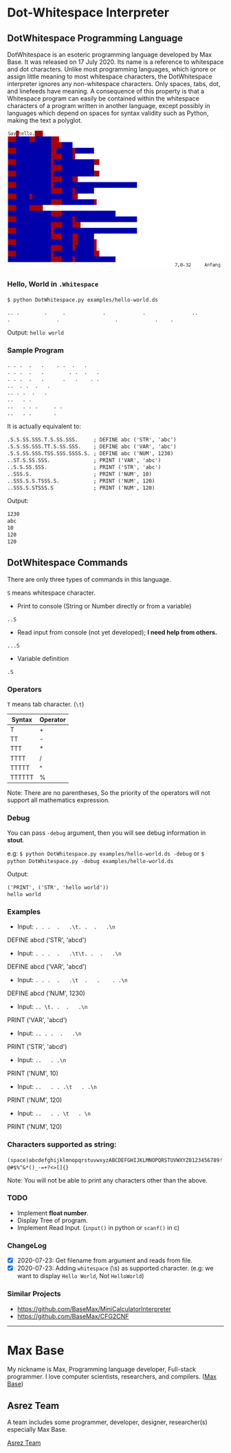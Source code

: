 # Dot-Whitespace Interpreter

## DotWhitespace Programming Language

DotWhitespace is an esoteric programming language developed by Max Base. It was released on 17 July 2020. Its name is a reference to whitespace and dot characters. Unlike most programming languages, which ignore or assign little meaning to most whitespace characters, the DotWhitespace interpreter ignores any non-whitespace characters. Only spaces, tabs, dot, and linefeeds have meaning. A consequence of this property is that a Whitespace program can easily be contained within the whitespace characters of a program written in another language, except possibly in languages which depend on spaces for syntax validity such as Python, making the text a polyglot.

![DotWhitespace Programming Language](logo.png)

### Hello, World in `.Whitespace`

`$ python DotWhitespace.py examples/hello-world.ds`

```
.. .        .     .            .            .               ..                       .               .                  .            .    .
```

Output: `hello world`

### Sample Program

```
. . .  .   .	. .  .   .
. . .  .   .		. .  .   .
. . .  .   .	  .   .    . .
.. 	. .  .   .
.. . .  .   .
..   . .
..   . . .	   . .
..   . . 	   . 
```

It is actually equivalent to:

```
.S.S.SS.SSS.T.S.SS.SSS.     ; DEFINE abc ('STR', 'abc')
.S.S.SS.SSS.TT.S.SS.SSS.    ; DEFINE abc ('VAR', 'abc')
.S.S.SS.SSS.TSS.SSS.SSSS.S. ; DEFINE abc ('NUM', 1230)
..ST.S.SS.SSS.              ; PRINT ('VAR', 'abc')
..S.S.SS.SSS.               ; PRINT ('STR', 'abc')
..SSS.S.                    ; PRINT ('NUM', 10)
..SSS.S.S.TSSS.S.           ; PRINT ('NUM', 120) 
..SSS.S.STSSS.S             ; PRINT ('NUM', 120)
```

Output:

```
1230
abc
10
120
120
```

## DotWhitespace Commands

There are only three types of commands in this language.

`S` means whitespace character.

- Print to console (String or Number directly or from a variable)
```
..S
```

- Read input from console (not yet developed); __I need help from others.__
```
...S
```

- Variable definition
```
.S
```

### Operators

`T` means tab character. (`\t`)

| Syntax  | Operator |
| ------- | -------- |
|   T     | +        |
| TT      |  -       |
| TTT     | *        |
| TTTT    | /        |
| TTTTT   | ^        |
| TTTTTT  |  %       |

Note: There are no parentheses, So the priority of the operators will not support all mathematics expression.

### Debug

You can pass `-debug` argument, then you will see debug information in **stout**.

e.g: `$ python DotWhitespace.py examples/hello-world.ds -debug`
or `$ python DotWhitespace.py -debug examples/hello-world.ds`

Output:

```
('PRINT', ('STR', 'hello world'))
hello world
```

### Examples

- Input: `. . .  .   .\t. .  .   .\n`

DEFINE abcd ('STR', 'abcd')

- Input: `. . .  .   .\t\t. .  .   .\n`

DEFINE abcd ('VAR', 'abcd')

- Input: `. . .  .   .\t  .   .    . .\n`

DEFINE abcd ('NUM', 1230)

- Input: `.. \t. .  .   .\n`

PRINT ('VAR', 'abcd')

- Input: `.. . .  .   .\n`

PRINT ('STR', 'abcd')

- Input: `..   . .\n`

PRINT ('NUM', 10)

- Input: `..   . . .\t   . .\n`

PRINT ('NUM', 120)

- Input: `..   . . \t   . \n`

PRINT ('NUM', 120)

### Characters supported as string:

`(space)abcdefghijklmnopqrstuvwxyzABCDEFGHIJKLMNOPQRSTUVWXYZ0123456789!@#$%^&*()_-=+?<>[]{}`

Note: You will not be able to print any characters other than the above.

### TODO

- Implement **float number**.
- Display Tree of program.
- Implement Read Input. (`input()` in python or `scanf()` in c)

### ChangeLog

- [x] 2020-07-23: Get filename from argument and reads from file.
- [x] 2020-07-23: Adding `whitespace` (\s) as supported character. (e.g: we want to display `Hello World`, Not `HelloWorld`)

### Similar Projects

- https://github.com/BaseMax/MiniCalculatorInterpreter
- https://github.com/BaseMax/CFG2CNF

---------

# Max Base

My nickname is Max, Programming language developer, Full-stack programmer. I love computer scientists, researchers, and compilers. ([Max Base](https://maxbase.org/))

## Asrez Team

A team includes some programmer, developer, designer, researcher(s) especially Max Base.

[Asrez Team](https://www.asrez.com/)

